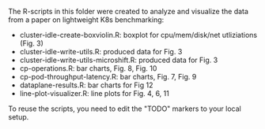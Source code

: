 The R-scripts in this folder were created to analyze and visualize the data from a paper on lightweight K8s benchmarking:

- cluster-idle-create-boxviolin.R: boxplot for cpu/mem/disk/net utliziations (Fig. 3)
- cluster-idle-write-utils.R: produced data for Fig. 3
- cluster-idle-write-utils-microshift.R: produced data for Fig. 3
- cp-operations.R: bar charts, Fig. 8, Fig. 10
- cp-pod-throughput-latency.R: bar charts, Fig. 7, Fig. 9
- dataplane-results.R: bar charts for Fig 12
- line-plot-visualizer.R: line plots for Fig. 4, 6, 11

To reuse the scripts, you need to edit the "TODO" markers to your local setup. 